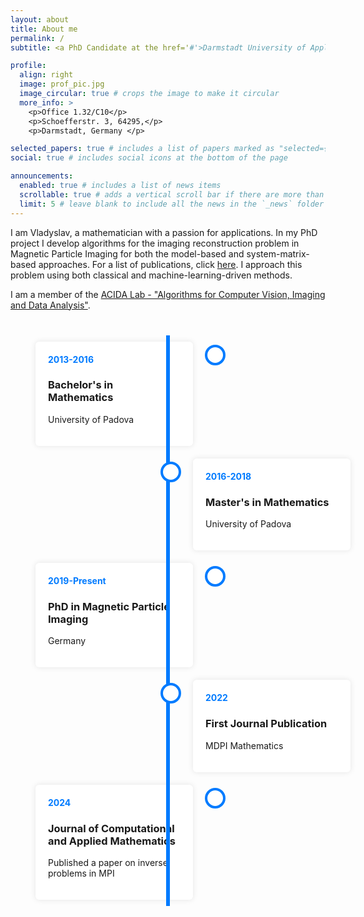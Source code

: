 ```yaml
---
layout: about
title: About me
permalink: /
subtitle: <a PhD Candidate at the href='#'>Darmstadt University of Applied Sciences</a>.

profile:
  align: right
  image: prof_pic.jpg
  image_circular: true # crops the image to make it circular
  more_info: >
    <p>Office 1.32/C10</p>
    <p>Schoefferstr. 3, 64295,</p>
    <p>Darmstadt, Germany </p>

selected_papers: true # includes a list of papers marked as "selected={true}"
social: true # includes social icons at the bottom of the page

announcements:
  enabled: true # includes a list of news items
  scrollable: true # adds a vertical scroll bar if there are more than 3 news items
  limit: 5 # leave blank to include all the news in the `_news` folder
---
```


I am Vladyslav, a mathematician with a passion for applications. In my PhD project I develop algorithms for the imaging reconstruction problem in Magnetic Particle Imaging for both the model-based and system-matrix-based approaches. For a list of publications, click [here](/vladyslavgapyak/publications/).
I approach this problem using both classical and machine-learning-driven methods.

I am a member of the [ACIDA Lab - "Algorithms for Computer Vision, Imaging and Data Analysis"](https://fbmn.h-da.de/acida).

<!-- Timeline CSS -->
<style>
.timeline {
  position: relative;
  max-width: 800px;
  margin: 40px auto;
}
.timeline::after {
  content: '';
  position: absolute;
  width: 6px;
  background: #007bff;
  top: 0;
  bottom: 0;
  left: 50%;
  margin-left: -3px;
}
.timeline-container {
  padding: 10px 40px;
  position: relative;
  width: 50%;
}
.timeline-container.left {
  left: 0;
}
.timeline-container.right {
  left: 50%;
}
.timeline-container::after {
  content: '';
  position: absolute;
  width: 25px;
  height: 25px;
  right: -12px;
  background: #fff;
  border: 4px solid #007bff;
  top: 15px;
  border-radius: 50%;
  z-index: 1;
}
.timeline-container.right::after {
  left: -12px;
}
.timeline-content {
  padding: 20px;
  background: white;
  position: relative;
  border-radius: 6px;
  box-shadow: 0 0 10px rgba(0, 0, 0, 0.1);
}
.timeline-date {
  font-weight: bold;
  color: #007bff;
}
</style>

<!-- Timeline HTML -->
<div class="timeline">
  <div class="timeline-container left">
    <div class="timeline-content">
      <span class="timeline-date">2013-2016</span>
      <h3>Bachelor's in Mathematics</h3>
      <p>University of Padova</p>
    </div>
  </div>
  <div class="timeline-container right">
    <div class="timeline-content">
      <span class="timeline-date">2016-2018</span>
      <h3>Master's in Mathematics</h3>
      <p>University of Padova</p>
    </div>
  </div>
  <div class="timeline-container left">
    <div class="timeline-content">
      <span class="timeline-date">2019-Present</span>
      <h3>PhD in Magnetic Particle Imaging</h3>
      <p>Germany</p>
    </div>
  </div>
  <div class="timeline-container right">
    <div class="timeline-content">
      <span class="timeline-date">2022</span>
      <h3>First Journal Publication</h3>
      <p>MDPI Mathematics</p>
    </div>
  </div>
  <div class="timeline-container left">
    <div class="timeline-content">
      <span class="timeline-date">2024</span>
      <h3>Journal of Computational and Applied Mathematics</h3>
      <p>Published a paper on inverse problems in MPI</p>
    </div>
  </div>
</div>

